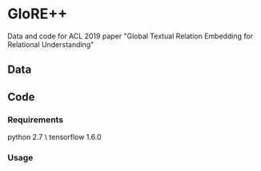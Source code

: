 # GloRE++
Data and code for ACL 2019 paper "Global Textual Relation Embedding for Relational Understanding"

## Data

## Code
### Requirements
python 2.7 \\
tensorflow 1.6.0

### Usage

